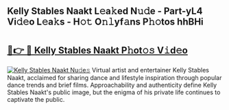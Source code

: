 ## Kelly Stables Naakt L𝚎a𝚔ed N𝚞𝚍e - Part-yL4 Vi𝚍𝚎o L𝚎a𝚔s - H𝚘𝚝 O𝚗𝚕yf𝚊ns P𝚑𝚘tos hhBHi

# <h2><a href="http://kf28tv.oniu.top/?m=Kelly+Stables+Naakt">🔗👉 🔴 Kelly Stables Naakt P𝚑ot𝚘𝚜 V𝚒d𝚎o</a></h2>

[![Kelly Stables Naakt Nu𝚍e𝚜](https://i.imgur.com/0qMVB7G.gif)](http://kf28tv.oniu.top/?m=Kelly+Stables+Naakt)
Virtual artist and entertainer Kelly Stables Naakt, acclaimed for sharing dance and lifestyle inspiration through popular dance trends and brief films. Approachability and authenticity define Kelly Stables Naakt's public image, but the enigma of his private life continues to captivate the public.  

